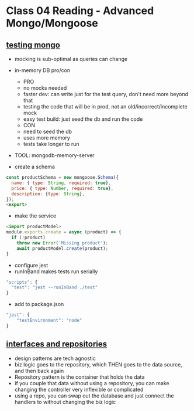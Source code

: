 # Class 04 Reading - Advanced Mongo/Mongoose

## [testing mongo](https://dev.to/paulasantamaria/testing-node-js-mongoose-with-an-in-memory-database-32np)

- mocking is sub-optimal as queries can change
- in-memory DB pro/con
  * PRO
  - no mocks needed
  - faster dev: can write just for the test query, don't need more beyond that
  - testing the code that will be in prod, not an old/incorrect/incomplete mock
  - easy test build: just seed the db and run the code
  * CON
  - need to seed the db
  - uses more memory
  - tests take longer to run

- TOOL: mongodb-memory-server

- create a schema

``` javascript
const productSchema = new mongoose.Schema({
  name: { type: String, required: true},
  price: { type: Number, required: true},
  description: {type: String},
});
<export>
```
- make the service

``` javascript
<import productModel>
module.exports.create = async (product) => {
  if (!product)
    throw new Error('Missing product');
    await productModel.create(product);
}
```

- configure jest
- runInBand makes tests run serially 

```javascript
"scripts": {
  "test": "jest --runInBand ./test"
}
```

- add to package.json

```javascript
"jest": {
    "testEnvironment": "node"
}
```

## [interfaces and repositories](https://cubettech.com/resources/blog/introduction-to-repository-design-pattern/)

- design patterns are tech agnostic
- biz logic goes to the repository, which THEN goes to the data source, and then back again
- Repository pattern is the container that holds the data
- if you couple that data without using a repository, you can make changing the controller very inflexible or complicated
- using a repo, you can swap out the database and just connect the handlers to without changing the biz logic